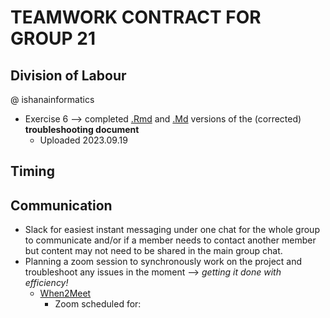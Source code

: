 # TEAMWORK CONTRACT FOR GROUP 21

## Division of Labour
@ ishanainformatics 
* Exercise 6 --> completed [.Rmd](https://github.com/stat545ubc-2023/collaborative-group21/blob/main/troubleshooting-1.Rmd) and [.Md](https://github.com/stat545ubc-2023/collaborative-group21/blob/main/troubleshooting-1.md) versions of the (corrected) **troubleshooting document**
  * Uploaded 2023.09.19

## Timing

## Communication
* Slack for easiest instant messaging under one chat for the whole group to communicate and/or if a member needs to contact another member but content may not need to be shared in the main group chat.
* Planning a zoom session to synchronously work on the project and troubleshoot any issues in the moment --> _getting it done with efficiency!_
  * [When2Meet](https://www.when2meet.com/?21452226-FnyJZ)
    * Zoom scheduled for:
